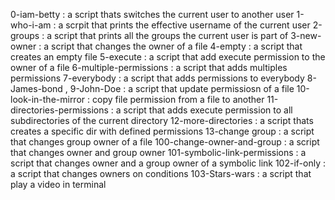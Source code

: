 0-iam-betty
: a script thats switches the current user to another user
1-who-i-am
: a scrpit that prints the effective username of the current user 
2-groups
: a script that prints all the groups the current user is part of
3-new-owner 
: a script that changes the owner of a file
4-empty
: a script that creates an empty file
5-execute
: a script that add execute permission to the owner of a file
6-multiple-permissions
: a script that adds multiples permissions
7-everybody
: a script that adds permissions to everybody
8-James-bond , 9-John-Doe
: a script that update permissiosn of a file
10-look-in-the-mirror
: copy file permission from a file to another
11-directories-permissions
: a script that adds execute permission to all subdirectories of the current directory
12-more-directories
: a script thats creates a specific dir with defined permissions
13-change group 
: a script that changes group owner of a file
100-change-owner-and-group
: a script that changes owner and group owner 
101-symbolic-link-permissions
: a script that changes owner and a group owner of a symbolic link 
102-if-only
: a script that changes owners on conditions
103-Stars-wars
: a script that play a video in terminal
